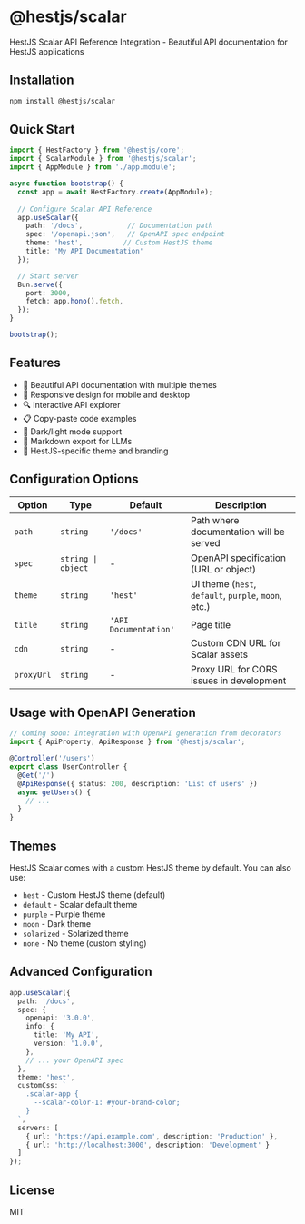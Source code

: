 # @hestjs/scalar

HestJS Scalar API Reference Integration - Beautiful API documentation for HestJS applications

## Installation

```bash
npm install @hestjs/scalar
```

## Quick Start

```typescript
import { HestFactory } from '@hestjs/core';
import { ScalarModule } from '@hestjs/scalar';
import { AppModule } from './app.module';

async function bootstrap() {
  const app = await HestFactory.create(AppModule);
  
  // Configure Scalar API Reference
  app.useScalar({
    path: '/docs',           // Documentation path
    spec: '/openapi.json',   // OpenAPI spec endpoint
    theme: 'hest',          // Custom HestJS theme
    title: 'My API Documentation'
  });

  // Start server
  Bun.serve({
    port: 3000,
    fetch: app.hono().fetch,
  });
}

bootstrap();
```

## Features

- 🎨 Beautiful API documentation with multiple themes
- 📱 Responsive design for mobile and desktop
- 🔍 Interactive API explorer
- 📋 Copy-paste code examples
- 🌙 Dark/light mode support
- 📄 Markdown export for LLMs
- 🎯 HestJS-specific theme and branding

## Configuration Options

| Option | Type | Default | Description |
|--------|------|---------|-------------|
| `path` | `string` | `'/docs'` | Path where documentation will be served |
| `spec` | `string \| object` | - | OpenAPI specification (URL or object) |
| `theme` | `string` | `'hest'` | UI theme (`hest`, `default`, `purple`, `moon`, etc.) |
| `title` | `string` | `'API Documentation'` | Page title |
| `cdn` | `string` | - | Custom CDN URL for Scalar assets |
| `proxyUrl` | `string` | - | Proxy URL for CORS issues in development |

## Usage with OpenAPI Generation

```typescript
// Coming soon: Integration with OpenAPI generation from decorators
import { ApiProperty, ApiResponse } from '@hestjs/scalar';

@Controller('/users')
export class UserController {
  @Get('/')
  @ApiResponse({ status: 200, description: 'List of users' })
  async getUsers() {
    // ...
  }
}
```

## Themes

HestJS Scalar comes with a custom HestJS theme by default. You can also use:

- `hest` - Custom HestJS theme (default)
- `default` - Scalar default theme
- `purple` - Purple theme
- `moon` - Dark theme
- `solarized` - Solarized theme
- `none` - No theme (custom styling)

## Advanced Configuration

```typescript
app.useScalar({
  path: '/docs',
  spec: {
    openapi: '3.0.0',
    info: {
      title: 'My API',
      version: '1.0.0',
    },
    // ... your OpenAPI spec
  },
  theme: 'hest',
  customCss: `
    .scalar-app {
      --scalar-color-1: #your-brand-color;
    }
  `,
  servers: [
    { url: 'https://api.example.com', description: 'Production' },
    { url: 'http://localhost:3000', description: 'Development' }
  ]
});
```

## License

MIT
